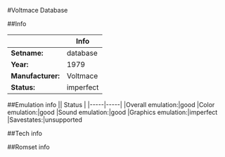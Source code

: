 #Voltmace Database

##Info

||Info|
|-----|-----|
|**Setname:**|database
|**Year:**|1979
|**Manufacturer:**|Voltmace
|**Status:**|imperfect

##Emulation info
|| Status |
|-----|-----|
|Overall emulation:|good
|Color emulation:|good
|Sound emulation:|good
|Graphics emulation:|imperfect
|Savestates:|unsupported

##Tech info

##Romset info

<!--- START OF EDITED COMMENT DO NOT TOUCH TEXT ABOVE-->

